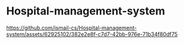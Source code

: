 # Hospital-management-system


https://github.com/ismail-cs/Hospital-management-system/assets/62925102/382e2e8f-c7d7-42bb-976e-71b34f80df75

